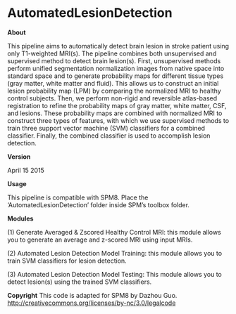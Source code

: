 # AutomatedLesionDetection

**About**

This pipeline aims to automatically detect brain lesion in stroke patient using only T1-weighted MRI(s). The pipeline combines both unsupervised and supervised method to detect brain lesion(s). First, unsupervised methods perform unified segmentation normalization images from native space into standard space and to generate probability maps for different tissue types (gray matter, white matter and fluid). This allows us to construct an initial lesion probability map (LPM) by comparing the normalized MRI to healthy control subjects. Then, we perform non-rigid and reversible atlas-based registration to refine the probability maps of gray matter, white matter, CSF, and lesions. These probability maps are combined with normalized MRI to construct three types of features, with which we use supervised methods to train three support vector machine (SVM) classifiers for a combined classifier. Finally, the combined classifier is used to accomplish lesion detection.

**Version**

April 15 2015

**Usage**

This pipeline is compatible with SPM8. Place the ‘AutomatedLesionDetection’ folder inside SPM’s toolbox folder.

**Modules**

(1) Generate Averaged & Zscored Healthy Control MRI: this module allows you to generate an average and z-scored MRI using input MRIs. 

(2) Automated Lesion Detection Model Training: this module allows you to train SVM classifiers for lesion detection. 

(3) Automated Lesion Detection Model Testing: This module allows you to detect lesion(s) using the trained SVM classifiers.

**Copyright**
This code is adapted for SPM8 by Dazhou Guo. 
http://creativecommons.org/licenses/by-nc/3.0/legalcode

